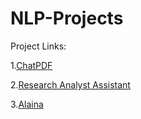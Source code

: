 # NLP-Projects

Project Links:

1.[ChatPDF](https://github.com/hammaadrizwan/ChatPDF)

2.[Research Analyst Assistant](https://github.com/hammaadrizwan/Research-Analyst-Assistant)

3.[Alaina](https://github.com/hammaadrizwan/Alaina)
